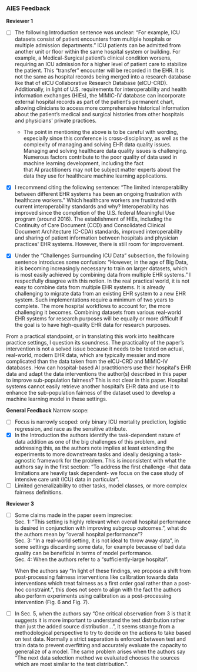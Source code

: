 ### AIES Feedback

**Reviewer 1**
- [ ] The following Introduction sentence was unclear: “For example, ICU datasets consist of patient encounters from multiple hospitals or multiple admission departments.” ICU patients can be admitted from another unit or floor within the same hospital system or building. For example, a Medical-Surgical patient’s clinical condition worsens, requiring an ICU admission for a higher level of patient care to stabilize the patient. This “transfer” encounter will be recorded in the EHR. It is not the same as hospital records being merged into a research database like that of eICU Collaborative Research Database (eICU-CRD). Additionally, in light of U.S. requirements for interoperability and health information exchanges (HIEs), the MIMIC-IV database can incorporate external hospital records as part of the patient’s permanent chart, allowing clinicians to access more comprehensive historical information about the patient’s medical and surgical histories from other hospitals and physicians' private practices. 
	- The point in mentioning the above is to be careful with wording, especially since this conference is cross-disciplinary, as well as the complexity of managing and solving EHR data quality issues. Managing and solving healthcare data quality issues is challenging. Numerous factors contribute to the poor quality of data used in machine learning development, including the fact that AI practitioners may not be subject matter experts about the data they use for healthcare machine learning applications.   
  
- [x] I recommend citing the following sentence: “The limited interoperability between different EHR systems has been an ongoing frustration with healthcare workers.” Which healthcare workers are frustrated with current interoperability standards and why? Interoperability has improved since the completion of the U.S. federal Meaningful Use program (around 2016). The establishment of HIEs, including the Continuity of Care Document (CCD) and Consolidated Clinical Document Architecture (C-CDA) standards, improved interoperability and sharing of patient information between hospitals and physician practices' EHR systems. However, there is still room for improvement.  
- [x] Under the “Challenges Surrounding ICU Data” subsection, the following sentence introduces some confusion: “However, in the age of Big Data, it is becoming increasingly necessary to train on larger datasets, which is most easily achieved by combining data from multiple EHR systems.” I respectfully disagree with this notion. In the real practical world, it is not easy to combine data from multiple EHR systems. It is already challenging to migrate data from an existing EHR system to a new EHR system. Such implementations require a minimum of two years to complete. The more hospital workflows to account for, the more challenging it becomes. Combining datasets from various real-world EHR systems for research purposes will be equally or more difficult if the goal is to have high-quality EHR data for research purposes.

From a practical standpoint, or in translating this work into healthcare practice settings, I question its soundness. The practicality of the paper’s intervention is not a solved issue because it needs to be tested on actual, real-world, modern EHR data, which are typically messier and more complicated than the data taken from the eICU-CRD and MIMIC-IV databases. How can hospital-based AI practitioners use their hospital's EHR data and adapt the data interventions the author(s) described in this paper to improve sub-population fairness? This is not clear in this paper. Hospital systems cannot easily retrieve another hospital’s EHR data and use it to enhance the sub-population fairness of the dataset used to develop a machine learning model in these settings.

**General Feedback**
Narrow scope:
- [ ] Focus is narrowly scoped: only binary ICU mortality prediction, logistic regression, and race as the sensitive attribute.  
- [x] In the Introduction the authors identify the task-dependent nature of data addition as one of the big challenges of this problem, and addressing this, as the authors note implies at least extending the experiments to more downstream tasks and ideally designing a task-agnostic framework for the problem. This is inconsistent with what the authors say in the first section: “To address the first challenge -that data limitations are heavily task dependent- we focus on the case study of intensive care unit (ICU) data in particular”.
- [ ] Limited generalizability to other tasks, model classes, or more complex fairness definitions.

**Reviewer 3**
- [ ] Some claims made in the paper seem imprecise:  
	Sec. 1: “This setting is highly relevant when overall hospital performance is desired in conjunction with improving subgroup outcomes.”, what do the authors mean by “overall hospital performance”?  
	Sec. 3: “In a real-world setting, it is not ideal to throw away data”, in some settings discarding some data, for example because of bad data quality can be beneficial in terms of model performance.  
	Sec. 4: When the authors refer to a “sufficiently-large hospital”.
	
	When the authors say “In light of these findings, we propose a shift from post-processing fairness interventions like calibration towards data interventions which treat fairness as a first order goal rather than a post-hoc constraint.”, this does not seem to align with the fact the authors also perform experiments using calibration as a post-processing intervention (Fig. 6 and Fig. 7).
- [ ] In Sec. 5, when the authors say “One critical observation from 3 is that it suggests it is more important to understand the test distribution rather than just the added source distribution...”, it seems strange from a methodological perspective to try to decide on the actions to take based on test data. Normally a strict separation is enforced between test and train data to prevent overfitting and accurately evaluate the capacity to generalize of a model. The same problem arises when the authors say “The next data selection method we evaluated chooses the sources which are most similar to the test distribution.”.
